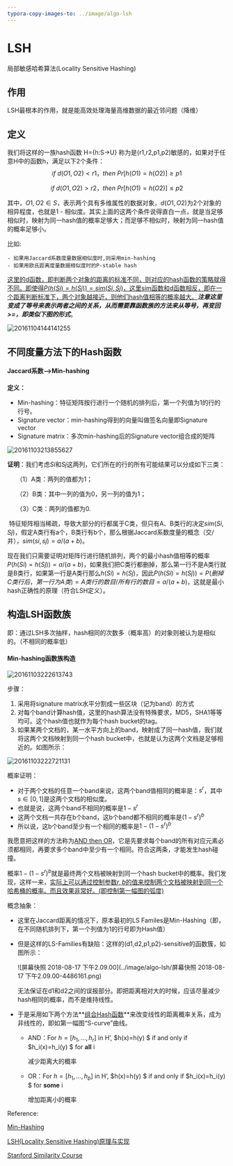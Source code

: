 ```yaml
---
typora-copy-images-to: ../image/algo-lsh
---
```


# LSH

局部敏感哈希算法(Locality Sensitive Hashing)

## 作用
LSH最根本的作用，就是能高效处理海量高维数据的最近邻问题（降维）



## 定义

我们将这样的一族hash函数 H={h:S→U} 称为是(r1,r2,p1,p2)敏感的，如果对于任意H中的函数h，满足以下2个条件：
$$
if\ d(O1,O2)<r1，then\ Pr[h(O1)=h(O2)]≥p1
$$

$$
if\ d(O1,O2)>r2，then\ Pr[h(O1)=h(O2)]≤p2
$$

其中，$O1,O2∈S$，表示两个具有多维属性的数据对象，$d(O1,O2)$为2个对象的相异程度，也就是1 - 相似度。其实上面的这两个条件说得直白一点，就是当足够相似时，映射为同一hash值的概率足够大；而足够不相似时，映射为同一hash值的概率足够小。

比如:

```
- 如果用Jaccard系数度量数据相似度时,则采用min-hashing
- 如果用欧氏距离度量数据相似度时的P-stable hash
```

<u>这里的d函数，即判断两个对象的距离的标准不同，则对应的hash函数的策略就得不同。即使得$P(h(Si)=h(Sj)) = sim(Si,Sj)$，这里sim函数和d函数相反，即在一个距离判断标准下，两个对象越接近，则他们hash值相等的概率越大。</u>***注意这里变成了等号来表示两者之间的关系，从而需要靠函数族的方法来从等号，再变回>=，即类似下图的形式***。

![20161104144141255](../image/algo-lsh/20161104144141255.jpg)

## 不同度量方法下的Hash函数

#### Jaccard系数—>Min-hashing

**定义：**

- Min-hashing：特征矩阵按行进行一个随机的排列后，第一个列值为1的行的行号。
- Signature vector：min-hashing得到的向量叫做签名向量即Signature vector
- Signature matrix：多次min-hashing后的Signature vector组合成的矩阵

![20161103213855627](../image/algo-lsh/20161103213855627.jpg)

**证明**：我们考虑$Si$和$Sj$这两列，它们所在的行的所有可能结果可以分成如下三类：

　　（1）A类：两列的值都为1；

　　（2）B类：其中一列的值为0，另一列的值为1；

　　（3）C类：两列的值都为0.

​	特征矩阵相当稀疏，导致大部分的行都属于C类，但只有A、B类行的决定$sim(Si,Sj)$，假定A类行有a个，B类行有b个，那么根据Jaccard系数度量的概念（交/并），$sim(si,sj)=a/(a+b)$。

​	现在我们只需要证明对矩阵行进行随机排列，两个的最小hash值相等的概率$P(h(Si)=h(Sj))=a/(a+b)$，如果我们把C类行都删掉，那么第一行不是A类行就是B类行，如果第一行是A类行那么$h(Si)=h(Sj)$，因此$P(h(Si)=h(Sj))=P(删掉C类行后，第一行为A类)=A类行的数目/所有行的数目=a/(a+b)$，这就是最小hash正确性的原理（符合LSH定义）。



## 构造LSH函数族

即：通过LSH多次抽样，hash相同的次数多（概率高）的对象则被认为是相似的。（不相同的概率低）

#### Min-hashing函数族构造

![20161103222613743](../image/algo-lsh/20161103222613743.jpg)

步骤：

1. 采用将signature matrix水平分割成一些区块（记为band）的方式
2. 对每个band计算hash值，这里的hash算法没有特殊要求，MD5，SHA1等等均可。这个hash值也就作为每个hash bucket的tag。
3. 如果某两个文档的，某一水平方向上的band，映射成了同一hash值，我们就将这两个文档映射到同一个hash bucket中，也就是认为这两个文档是足够相近的。如图所示：

![20161103222721131](../image/algo-lsh/20161103222721131.jpg)

概率证明：

- 对于两个文档的任意一个band来说，这两个band值相同的概率是：$s^r$，其中$s∈[0,1]$是这两个文档的相似度。
- 也就是说，这两个band不相同的概率是$1-s^r$
- 这两个文档一共存在b个band，这b个band都不相同的概率是$(1-s^r)^b$
- 所以说，这b个band至少有一个相同的概率是$1-(1-s^r)^b$

我愿意把这样的方法称为<u>AND then OR</u>，它是先要求每个band的所有对应元素必须都相同，再要求多个band中至少有一个相同。符合这两条，才能发生hash碰撞。

概率$1-(1-s^r)^b$就是最终两个文档被映射到同一个hash bucket中的概率。我们发现，这样一来，<u>实际上可以通过控制参数$r,b$的值来控制两个文档被映射到同一个哈希桶的概率。而且效果非常好。(即控制第一幅图的弧度)</u>



概念抽象：

- 这里在Jaccard距离的情况下，原本最初的LS Familes是Min-Hashing（即，在不同随机排列下，第一个列值为1的行号即为Hash值）

- 但是这样的LS-Families有缺陷：这样的(d1,d2,p1,p2)-sensitive的函数簇，如图所示：

  ![屏幕快照 2018-08-17 下午2.09.00](../image/algo-lsh/屏幕快照 2018-08-17 下午2.09.00-4486161.png)

  无法保证在d1和d2之间的误报部分。即把距离相对大的时候，应该尽量减少hash相同的概率，而不是维持线性。

- 于是采用如下两个方法**<u>组合Hash函数</u>**来改变线性的距离概率关系，成为非线性的，即如第一幅图“S-curve”曲线。

  - AND：For $h = [h_1,...,h_r]$ in H’, $h(x)=h(y) $ if and only if $h_i(x)=h_i(y) $ for **all** i

    减少距离大的概率


  - OR：For $h = [h_1,...,h_b]$ in H’, $h(x)=h(y) $ if and only if $h_i(x)=h_i(y) $ for **some** i

    增加距离小的概率







Reference:

[Min-Hashing](https://www.cnblogs.com/maybe2030/p/4953039.html)

[LSH(Locality Sensitive Hashing)原理与实现](https://blog.csdn.net/guoziqing506/article/details/53019049)

[Stanford Similarity Course](http://101.110.118.66/infolab.stanford.edu/~ullman/mining/2009/similarity3.pdf)